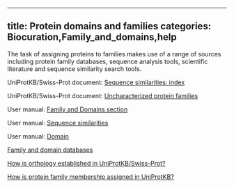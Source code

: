 
---
title: Protein domains and families
categories: Biocuration,Family_and_domains,help
---

The task of assigning proteins to families makes use of a range of sources including protein family databases, sequence analysis tools, scientific literature and sequence similarity search tools.

UniProtKB/Swiss-Prot document: [Sequence similarities: index](http://www.uniprot.org/docs/similar)  
  
UniProtKB/Swiss-Prot document: [Uncharacterized protein families](http://www.uniprot.org/docs/upflist)  
  
User manual: [Family and Domains section](http://www.uniprot.org/manual/family%5Fand%5Fdomains)  
  
User manual: [Sequence similarities](http://www.uniprot.org/manual/sequence%5Fsimilarities)  
  
User manual: [Domain](http://www.uniprot.org/manual/domain)  
  
[Family and domain databases](http://www.uniprot.org/database/?query=category:%22Family+domain+databases%22)

[How is orthology established in UniProtKB/Swiss-Prot?](http://www.uniprot.org/faq/39)  
  
[How is protein family membership assigned in UniProtKB?](http://www.uniprot.org/faq/41)
        